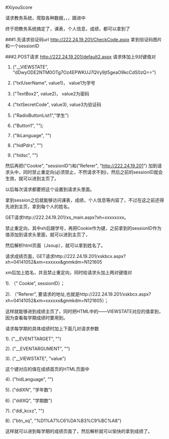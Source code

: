 #XiyouScore

请求教务系统，爬取各种数据，，，跟进中

终于把教务系统搞定了，课表，个人信息，成绩，都可以拿到了

###1.先请求验证码url http://222.24.19.201/CheckCode.aspx 拿到验证码图片和一个sessionID

###2.POST请求 http://222.24.19.201/default2.aspx 请求体加上9对键值对

1) ("__VIEWSTATE", "dDwyODE2NTM0OTg7Oz4EPWKUJ7QVy9jt5geaO9kcCdS0zQ==")

2) ("txtUserName", value1)， value1为学号

3) ("TextBox2", value2)， value2为密码

4) ("txtSecretCode", value3), value3为验证码

5) ("RadioButtonList1","学生")

6) ("Button1", "");

7) ("lbLanguage", "")

8) ("hidPdrs", "")

9) ("hidsc", "")

然后再把("Cookie", "sessionID")和("Referer", "http://222.24.19.201") 加到请求头中，同时禁止重定向(必须禁止，不然请求不到)，然后之前的sessionID就会生效，就可以进到主页了。

以后每次请求都要把这个设置到请求头里面。

拿到session之后就能够访问课表，成绩，个人信息等内容了，不过在这之前还得先进到主页，拿到每个人的姓名。

GET请求http://222.24.19.201/xs_main.aspx?xh=xxxxxxxx。

禁止重定向，其中xh后跟学号，再把Cookie作为键，之前拿到的sessionID作为值添加到请求头里面，就可以进到主页了，

然后解析html页面（Jsoup），就可以拿到姓名了。

请求成绩页面，GET请求http://222.24.19.201/xskbcx.aspx?xh=04141052&xm=xxxxxx&gnmkdm=N121605

xm后加上姓名，并且禁止重定向，同时给请求头加上两对键值对

1). （” Cookie”, sessionID）；

2). （”Referer”, 要请求的地址,也就是http://222.24.19.201/xskbcx.aspx?xh=04141052&xm=xxxxxx&gnmkdm=N121605）；

这样就能够进到成绩主页了，同时把HTML中的——VIEWSTATE对应的值拿到，因为查看每学期成绩时要用到。

请求每学期的具体成绩时加上下面几对请求参数

1). ("__EVENTTARGET", "")

2). ("__EVENTARGUMENT", "")

3). ("__VIEWSTATE", "value")

这个键对应的值在成绩首页的HTML页面中

4). ("hidLanguage", "")

5). ("ddlXN", "学年数")

6). ("ddlXQ", "学期数")

7). ("ddl_kcxz", "")

8). ("btn_xq", "%D1%A7%C6%DA%B3%C9%BC%A8")

这样就可以进到每学期的成绩页面了，然后解析就可以愉快的拿到成绩了。
